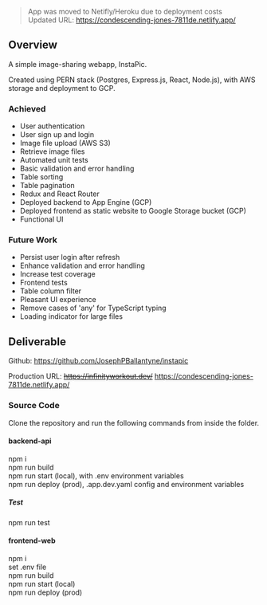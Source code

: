 > App was moved to Netifly/Heroku due to deployment costs  
> Updated URL: https://condescending-jones-7811de.netlify.app/

## Overview

A simple image-sharing webapp, InstaPic.

Created using PERN stack (Postgres, Express.js, React, Node.js), with AWS storage and deployment to GCP.

### Achieved

- User authentication
- User sign up and login
- Image file upload (AWS S3)
- Retrieve image files
- Automated unit tests
- Basic validation and error handling
- Table sorting
- Table pagination
- Redux and React Router
- Deployed backend to App Engine (GCP)
- Deployed frontend as static website to Google Storage bucket (GCP)
- Functional UI

### Future Work

- Persist user login after refresh
- Enhance validation and error handling
- Increase test coverage
- Frontend tests
- Table column filter
- Pleasant UI experience
- Remove cases of 'any' for TypeScript typing
- Loading indicator for large files

## Deliverable

Github: https://github.com/JosephPBallantyne/instapic

Production URL: ~~https://infinityworkout.dev/~~ https://condescending-jones-7811de.netlify.app/

### Source Code

Clone the repository and run the following commands from inside the folder.

#### backend-api

npm i  
npm run build  
npm run start (local), with .env environment variables  
npm run deploy (prod), .app.dev.yaml config and environment variables

##### Test

npm run test

#### frontend-web

npm i  
set .env file  
npm run build  
npm run start (local)  
npm run deploy (prod)
